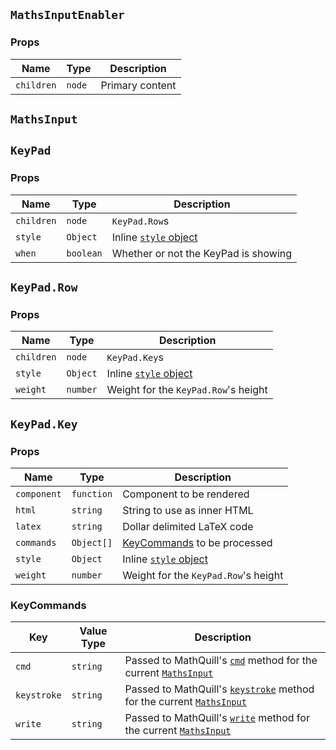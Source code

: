 

## `MathsInputEnabler`
### Props
|Name|Type|Description|
|---|---|---|
|`children`|`node`|Primary content|

## `MathsInput`

## `KeyPad`
### Props
|Name|Type|Description|
|---|---|---|
|`children`|`node`|`KeyPad.Row`s|
|`style`|`Object`|Inline [`style` object](https://reactjs.org/docs/dom-elements.html#style)|
|`when`|`boolean`|Whether or not the KeyPad is showing|

## `KeyPad.Row`
### Props
|Name|Type|Description|
|---|---|---|
|`children`|`node`|`KeyPad.Key`s|
|`style`|`Object`|Inline [`style` object](https://reactjs.org/docs/dom-elements.html#style)|
|`weight`|`number`|Weight for the `KeyPad.Row`'s height|

## `KeyPad.Key`
### Props
|Name|Type|Description|
|---|---|---|
|`component`|`function`|Component to be rendered|
|`html`|`string`|String to use as inner HTML|
|`latex`|`string`|Dollar delimited LaTeX code|
|`commands`|`Object[]`|[KeyCommands](#keycommands) to be processed|
|`style`|`Object`|Inline [`style` object](https://reactjs.org/docs/dom-elements.html#style)|
|`weight`|`number`|Weight for the `KeyPad.Row`'s height|

### KeyCommands
|Key|Value Type|Description|
|---|---|---|
|`cmd`|`string`|Passed to MathQuill's [`cmd`](http://docs.mathquill.com/en/latest/Api_Methods/#cmdlatex_string) method for the current [`MathsInput`](#mathsinput)|
|`keystroke`|`string`|Passed to MathQuill's [`keystroke`](http://docs.mathquill.com/en/latest/Api_Methods/#keystrokekeys) method for the current [`MathsInput`](#mathsinput)|
|`write`|`string`|Passed to MathQuill's [`write`](http://docs.mathquill.com/en/latest/Api_Methods/#writelatex_string) method for the current [`MathsInput`](#mathsinput)|